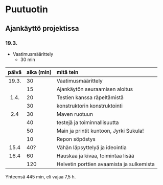 # Puutuotin

## Ajankäyttö projektissa

### 19.3.

* Vaatimusmäärittely
	* 30 min

| päivä | aika (min) | mitä tein |
| :----:|:-----------| :---------|
| 19.3. | 30         |Vaatimusmäärittely|
|       | 15         |Ajankäytön seuraamisen aloitus|
| 1.4.  | 20         | Testien kanssa räpeltämistä| 
|       | 30  	     | konstruktorin konstruktointi|
| 2.4   | 30         | Maven ruotuun|
|       | 40         | testejä ja toiminnallisuutta|
|	| 50	     | Main ja printit kuntoon, Jyrki Sukula!|
|	| 10	     | Repon söpöstys|
| 15.4  | 40?	     | Vähän läpsyttelyä ja ideointia|
| 16.4  | 60         | Hauskaa ja kivaa, toimintaa lisää|
|       | 120 	     | Helvetin porttien avaamista ja sulkemista|

Yhteensä 445 min, eli vajaa 7,5 h.
